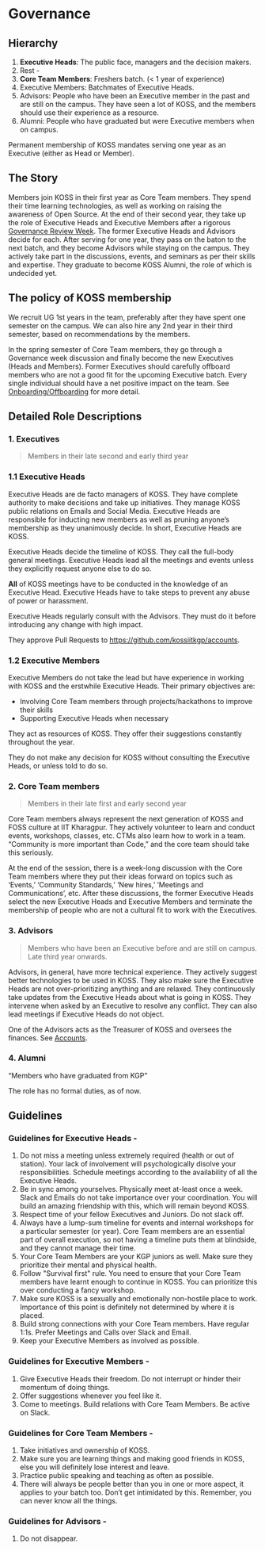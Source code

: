 # Governance

## Hierarchy

1. **Executive Heads**: The public face, managers and the decision makers.
1. Rest -
  1. **Core Team Members**: Freshers batch. (< 1 year of experience)
  1. Executive Members: Batchmates of Executive Heads.
  1. Advisors: People who have been an Executive member in the past and are still on the campus. They have seen a lot of KOSS, and the members should use their experience as a resource.
  1. Alumni: People who have graduated but were Executive members when on campus.

Permanent membership of KOSS mandates serving one year as an Executive (either as Head or Member).


## The Story

Members join KOSS in their first year as Core Team members. They spend their time learning technologies, as well as working on raising the awareness of Open Source. At the end of their second year, they take up the role of Executive Heads and Executive Members after a rigorous [Governance Review Week](/docs/community/governance-review-week). The former Executive Heads and Advisors decide for each. After serving for one year, they pass on the baton to the next batch, and they become Advisors while staying on the campus. They actively take part in the discussions, events, and seminars as per their skills and expertise. They graduate to become KOSS Alumni, the role of which is undecided yet.

## The policy of KOSS membership

We recruit UG 1st years in the team, preferably after they have spent one semester on the campus. We can also hire any 2nd year in their third semester, based on recommendations by the members.

In the spring semester of Core Team members, they go through a Governance week discussion and finally become the new Executives (Heads and Members). Former Executives should carefully offboard members who are not a good fit for the upcoming Executive batch. Every single individual should have a net positive impact on the team. See [Onboarding/Offboarding](/docs/community/onboarding-offboarding) for more detail.


## Detailed Role Descriptions
### 1. Executives

> Members in their late second and early third year

### 1.1 Executive Heads

Executive Heads are de facto managers of KOSS. They have complete authority to make decisions and take up initiatives. They manage KOSS public relations on Emails and Social Media. Executive Heads are responsible for inducting new members as well as pruning anyone’s membership as they unanimously decide. In short, Executive Heads are KOSS.

Executive Heads decide the timeline of KOSS. They call the full-body general meetings. Executive Heads lead all the meetings and events unless they explicitly request anyone else to do so.

**All** of KOSS meetings have to be conducted in the knowledge of an Executive Head. Executive Heads have to take steps to prevent any abuse of power or harassment.

Executive Heads regularly consult with the Advisors. They must do it before introducing any change with high impact.

They approve Pull Requests to https://github.com/kossiitkgp/accounts.

### 1.2 Executive Members

Executive Members do not take the lead but have experience in working with KOSS and the erstwhile Executive Heads. Their primary objectives are:

- Involving Core Team members through projects/hackathons to improve their skills
- Supporting Executive Heads when necessary

They act as resources of KOSS. They offer their suggestions constantly throughout the year.

They do not make any decision for KOSS without consulting the Executive Heads, or unless told to do so.

### 2. Core Team members

> Members in their late first and early second year

Core Team members always represent the next generation of KOSS and FOSS culture at IIT Kharagpur. They actively volunteer to learn and conduct events, workshops, classes, etc. CTMs also learn how to work in a team. “Community is more important than Code,” and the core team should take this seriously.

At the end of the session, there is a week-long discussion with the Core Team members where they put their ideas forward on topics such as ‘Events,’ ‘Community Standards,’ ‘New hires,’ ‘Meetings and Communications’, etc. After these discussions, the former Executive Heads select the new Executive Heads and Executive Members and terminate the membership of people who are not a cultural fit to work with the Executives.

### 3. Advisors

> Members who have been an Executive before and are still on campus. Late third year onwards.

Advisors, in general, have more technical experience. They actively suggest better technologies to be used in KOSS. They also make sure the Executive Heads are not over-prioritizing anything and are relaxed. They continuously take updates from the Executive Heads about what is going in KOSS. They intervene when asked by an Executive to resolve any conflict. They can also lead meetings if Executive Heads do not object.

One of the Advisors acts as the Treasurer of KOSS and oversees the finances. See [Accounts](/docs/community/accounts).

### 4. Alumni

“Members who have graduated from KGP”

The role has no formal duties, as of now.


## Guidelines

### Guidelines for Executive Heads -

1. Do not miss a meeting unless extremely required (health or out of station). Your lack of involvement will psychologically disolve your responsibilities. Schedule meetings according to the availability of all the Executive Heads.
1. Be in sync among yourselves. Physically meet at-least once a week. Slack and Emails do not take importance over your coordination. You will build an amazing friendship with this, which will remain beyond KOSS.
1. Respect time of your fellow Executives and Juniors. Do not slack off.
1. Always have a lump-sum timeline for events and internal workshops for a particular semester (or year). Core Team members are an essential part of overall execution, so not having a timeline puts them at blindside, and they cannot manage their time.
1. Your Core Team Members are your KGP juniors as well. Make sure they prioritize their mental and physical health.
1. Follow "Survival first" rule. You need to ensure that your Core Team members have learnt enough to continue in KOSS. You can prioritize this over conducting a fancy workshop.
1. Make sure KOSS is a sexually and emotionally non-hostile place to work. Importance of this point is definitely not determined by where it is placed.
1. Build strong connections with your Core Team members. Have regular 1:1s. Prefer Meetings and Calls over Slack and Email.
1. Keep your Executive Members as involved as possible.

### Guidelines for Executive Members -

1. Give Executive Heads their freedom. Do not interrupt or hinder their momentum of doing things.
1. Offer suggestions whenever you feel like it.
1. Come to meetings. Build relations with Core Team Members. Be active on Slack.

### Guidelines for Core Team Members -

1. Take initiatives and ownership of KOSS.
1. Make sure you are learning things and making good friends in KOSS, else you will definitely lose interest and leave.
1. Practice public speaking and teaching as often as possible.
1. There will always be people better than you in one or more aspect, it applies to your batch too. Don’t get intimidated by this. Remember, you can never know all the things.

### Guidelines for Advisors -

1. Do not disappear.
